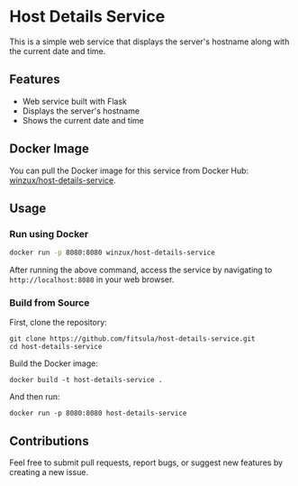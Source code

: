 # Host Details Service

This is a simple web service that displays the server's hostname along with the current date and time.

## Features

- Web service built with Flask
- Displays the server's hostname
- Shows the current date and time

## Docker Image

You can pull the Docker image for this service from Docker Hub: [winzux/host-details-service](https://hub.docker.com/r/winzux/host-details-service).

## Usage

### Run using Docker

```bash
docker run -p 8080:8080 winzux/host-details-service
```

After running the above command, access the service by navigating to `http://localhost:8080` in your web browser.

### Build from Source

First, clone the repository:

```
git clone https://github.com/fitsula/host-details-service.git
cd host-details-service
```

Build the Docker image:

```
docker build -t host-details-service .
```

And then run:

```
docker run -p 8080:8080 host-details-service
```

## Contributions

Feel free to submit pull requests, report bugs, or suggest new features by creating a new issue.

